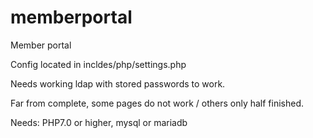 # memberportal
Member portal

Config located in incldes/php/settings.php

Needs working ldap with stored passwords to work.

Far from complete, some pages do not work / others only half finished.


Needs: PHP7.0 or higher, mysql or mariadb
